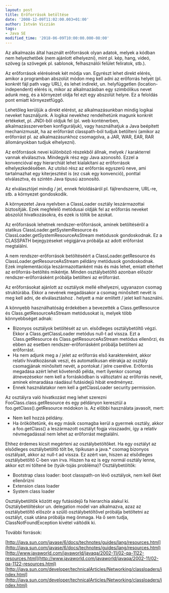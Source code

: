 ```yaml
---
layout: post
title: Erőforrások betöltése
date: '2008-12-09T11:02:00.003+01:00'
author: István Viczián
tags:
- Java SE
modified_time: '2018-06-09T10:00:00.000-08:00'
---
```


Az alkalmazás által használt erőforrások olyan adatok, melyek a kódban
nem helyezhetőek (nem ajánlott elhelyezni), mint pl. kép, hang, videó,
szöveg (a szövegek pl. sablonok, felhasználói felület feliratok, stb.).

Az erőforrások elérésének két módja van. Egyrészt lehet direkt elérés,
amikor a programban abszolút módon meg kell adni az erőforrás helyét
(pl. konkrét fájl path vagy URL), és lehet indirekt, un. helyfüggetlen
(location-independent) elérés is, mikor az alkalmazásban egy szimbólikus
nevet adunk meg, és a környezet oldja fel ezt egy abszolút helyre. Ez a
feloldás pont emiatt környezetfüggő.

Lehetőleg kerüljük a direkt elérést, az alkalmazásunkban mindig logikai
neveket használjunk. A logikai nevekhez rendelhetünk magunk konkrét
értékeket, pl. JNDI-ből oldjuk fel (pl. web konténerben,
alkalmazásszerverben konfiguráljuk), vagy használhatjuk a Java beépített
mechanizmusát, ha az erőforrást classpath-ból tudjuk betölteni (amikor
az erőforrást pl. az alkalmazásunkhoz csomagolva, a JAR, WAR, EAR, RAR
állományokban tudjuk elhelyezni).

Az erőforrások nevei különböző részekből állnak, melyek / karakterrel
vannak elválasztva. Mindegyik rész egy Java azonosító. Ezzel a
konvencióval egy hierarchiát lehet kialakítani az erőforrások
elhelyezkedésében. Az utolsó rész az erőforrás egyszerű neve, ami
tartalmazhat egy kiterjesztést is (ez csak egy konvenció), ponttal
elválasztva, és szintén Java típusú azonosító.

Az elválasztójel mindig / jel, ennek feloldásáról pl. fájlrendszerre,
URL-re, stb. a környezet gondoskodik.

A környezetet Java nyelvben a ClassLoader osztály leszármazottai
biztosítják. Ezek megfelelő metódusai oldják fel az erőforrás neveket
abszolút hivatkozásokra, és ezek is töltik be azokat.

Az erőforrások lehetnek rendszer-erőforrások, aminek betöltéséről a
statikus ClassLoader.getSystemResource és
ClassLoader.getSystemResourceAsStream metódusok gondoskodnak. Ez a
CLASSPATH bejegyzéseket végigjárva próbálja az adott erőforrást
megtalálni.

A nem rendszer-erőforrások betöltéséért a ClassLoader.getResource és
ClassLoader.getResourceAsStream példány metódusok gondoskodnak. Ezek
implementációja leszármazottanként más és más lehet, emiatt eltérhet az
erőforrás-betöltés mikéntje. Minden osztálybetöltő azonban először
rendszer-erőforrásként próbálja betölteni az erőforrást.

Az erőforrásokat ajánlott az osztályok mellé elhelyezni, ugyanazon
csomag struktúrába. Ekkor a nevének megadásakor a csomag minősített
nevét is meg kell adni, de elválasztáshoz . helyett a már említett /
jelet kell használni.

A könnyebb használhatóság érdekében a bevezették a Class.getResource és
Class.getResourceAsStream metódusokat is, melyek több könnyebbséget
adnak:

-   Bizonyos osztályok betöltését az un. elsődleges osztálybetöltő
    végzi. Ekkor a Class.getClassLoader metódus null-t ad vissza. Ezt a
    Class.getResource és Class.getResourceAsStream metódus ellenőrzi, és
    ebben az esetben rendszer-erőforrásként próbálja betölteni az
    erőforrást.
-   Ha nem adjunk meg a / jelet az erőforrás első karaktereként, akkor
    relatív hivatkozásnak veszi, és automatikusan elérakja az osztály
    csomagjának minősített nevét, a pontokat / jelre cserélve. Erőforrás
    megadása azért lehet követendő példa, mert ilyenkor csomag
    átnevezésekor nem kell a forráskódban is változtatni az erőforrás
    nevét, aminek elmaradása ráadásul futásidejű hibát eredményez.
-   Ennek használatakor nem kell a getClassLoader security permission.

Az osztályra való hivatkozást meg lehet szerezni
FooClass.class.getResource és egy példányon keresztül a
foo.getClass().getResource módokon is. Az előbbi használata javasolt,
mert:

-   Nem kell hozzá példány.
-   Ha örököltetünk, és egy másik csomagba kerül a gyermek osztály,
    akkor a foo.getClass() a leszármazott osztályt fogja visszaadni, így
    a relatív névmegadással nem lehet az erőforrást megtalálni.

Ehhez érdemes kicsit megérteni az osztálybetöltőket. Ha egy osztályt az
elsődleges osztálybetöltő tölt be, tipikusan a java.\* csomag bizonyos
osztályait, akkor az null-t ad vissza. Ez azért van, hiszen az
elsődleges osztálybetöltő C-ben van írva. Hiszen ha ez is egy normál
osztály lenne, akkor ezt mi töltené be (tyúk-tojás probléma)?
Osztálybetöltők:

-   Bootstrap class loader: boot classpath-on lévő osztályok, nem kell
    őket ellenőrizni
-   Extension class loader
-   System class loader

Osztálybetöltők között egy futásidejű fa hierarchia alakul ki.
Osztálybetöltéskor un. delegation model van alkalmazva, azaz az
osztálybetöltő először a szülő osztálybetöltővel próbálja betöltetni az
osztályt, csak utána próbálja meg önmaga. Ha ő sem tudja,
ClassNotFoundException kivétel váltódik ki.

További források:

[http://java.sun.com/javase/6/docs/technotes/guides/lang/resources.html](http://java.sun.com/javase/6/docs/technotes/guides/lang/resources.html)
[http://www.javaworld.com/javaworld/javaqa/2002-11/02-qa-1122-resources.html](http://www.javaworld.com/javaworld/javaqa/2002-11/02-qa-1122-resources.html)
[http://java.sun.com/developer/technicalArticles/Networking/classloaders/index.html](http://java.sun.com/developer/technicalArticles/Networking/classloaders/index.html)
